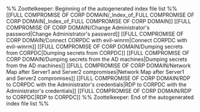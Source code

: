 %% Zoottelkeeper: Beginning of the autogenerated index file list  %%
 [[FULL COMPROMISE OF CORP DOMAIN/_Index_of_FULL COMPROMISE OF CORP DOMAIN|_Index_of_FULL COMPROMISE OF CORP DOMAIN]]
 [[FULL COMPROMISE OF CORP DOMAIN/Change Administrator's password|Change Administrator's password]]
 [[FULL COMPROMISE OF CORP DOMAIN/Connect CORPDC with evil-winrm|Connect CORPDC with evil-winrm]]
 [[FULL COMPROMISE OF CORP DOMAIN/Dumping secrets from CORPDC|Dumping secrets from CORPDC]]
 [[FULL COMPROMISE OF CORP DOMAIN/Dumping secrets from the AD machines|Dumping secrets from the AD machines]]
 [[FULL COMPROMISE OF CORP DOMAIN/Network Map after Server1 and Server2 compromises|Network Map after Server1 and Server2 compromises]]
 [[FULL COMPROMISE OF CORP DOMAIN/RDP to CORPDC with the Administrator's credentials|RDP to CORPDC with the Administrator's credentials]]
 [[FULL COMPROMISE OF CORP DOMAIN/RDP to CORPDC|RDP to CORPDC]]
%% Zoottelkeeper: End of the autogenerated index file list  %%
